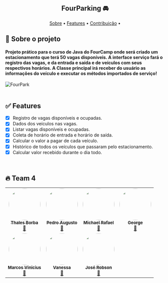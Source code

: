 <h2 align="center">FourParking  🚘</h2>

<p align="center">
 <a href="#-sobre-o-projeto">Sobre</a> •
 <a href="#features">Features</a> •  
 <a href="#contribuicao">Contribuição</a> • 
</p>


## 🔎 Sobre o projeto
#### Projeto prático para o curso de Java do FourCamp onde será criado um estacionamento que terá 50 vagas disponíveis. A interface serviço fará o registro das vagas, e da entrada e saída e de veículos com seus respectivos horários. A Classe principal irá receber do usuário as informações do veículo e executar os métodos importados de serviço!
![FourPark](https://user-images.githubusercontent.com/82779533/167324956-a0a7a06b-1191-4ca1-b3fd-fe1de37413ab.png)
<br><br>

## ✅ Features

- [x] Registro de vagas disponíveis e ocupadas.
- [x] Dados dos veículos nas vagas.
- [x] Listar vagas disponíveis e ocupadas.
- [x] Coleta de horário de entrada e horário de saída.
- [x] Calcular o valor a pagar de cada veículo.
- [x] Histórico de todos os veículos que passaram pelo estacionamento.
- [x] Calcular valor recebido durante o dia todo.

<br>

## 🔥 Team 4
<table>
  
  <tr>
    <td align="center"><a href="https://github.com/ThalesBorba"><img style="border-radius: 50%;" src="https://avatars.githubusercontent.com/u/64099896?v=4" width="100px;" alt=""/><br /><sub><b>Thales Borba</b></sub></a><br /><a href="https://github.com/ThalesBorba/" title="Thales">🚀</a></td>
    <td align="center"><a href="https://github.com/pedro-augustof"><img style="border-radius: 50%;" src="https://avatars.githubusercontent.com/u/77128848?v=4" width="100px;" alt=""/><br /><sub><b>Pedro Augusto</b></sub></a><br /><a href="https://github.com/pedro-augustof" title="pedro">🚀</a></td>
    <td align="center"><a href="https://github.com/MichaelRafael"><img style="border-radius: 50%;" src="https://avatars.githubusercontent.com/u/86898305?v=4" width="100px;" alt=""/><br /><sub><b>Michael Rafael</b></sub></a><br /><a href="https://github.com/MichaelRafael" title="Michael">🚀</a></td>
    <td align="center"><a href="https://github.com/georginho1"><img style="border-radius: 50%;" src="https://avatars.githubusercontent.com/u/5865441?v=4" width="100px;" alt=""/><br /><sub><b>George</b></sub></a><br /><a href="https://github.com/georginho1" title="george">🚀</a></td>
  </tr>
  <tr>
    <td align="center"><a href="https://github.com/marcos-aha"><img style="border-radius: 50%;" src="https://avatars.githubusercontent.com/u/87346415?v=44" width="100px;" alt=""/><br /><sub><b>Marcos Vinicius</b></sub></a><br /><a href="https://github.com/marcos-aha" title="Marcos">🚀</a></td>
    <td align="center"><a href="https://github.com/xavmxs"><img style="border-radius: 50%;" src="https://avatars.githubusercontent.com/u/29954323?v=4" width="100px;" alt=""/><br /><sub><b>Vanessa</b></sub></a><br /><a href="https://github.com/xavmxs" title="Vanessa">🚀</a></td>
    <td align="center"><a href="https://github.com/robinhosz"><img style="border-radius: 50%;" src="https://avatars.githubusercontent.com/u/82779533?v=4" width="100px;" alt=""/><br /><sub><b>José Robson</b></sub></a><br /><a href="https://github.com/robinhosz" title="José Robson">🚀</a></td>
  </tr>
</table>
